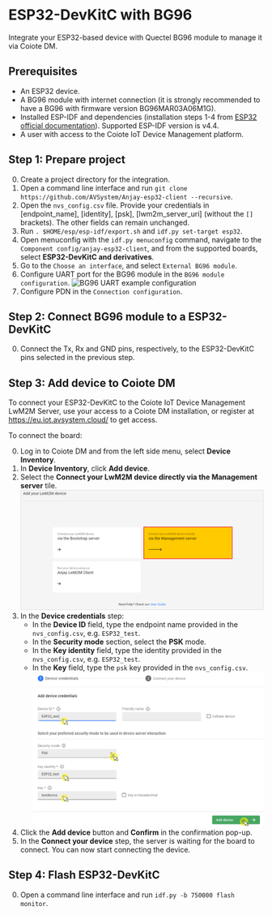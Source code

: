 # ESP32-DevKitC with BG96

Integrate your ESP32-based device with Quectel BG96 module to manage it via Coiote DM.

## Prerequisites
- An ESP32 device.
- A BG96 module with internet connection (it is strongly recommended to have a BG96 with firmware version BG96MAR03A06M1G).
- Installed ESP-IDF and dependencies (installation steps 1-4 from [ESP32 official documentation](https://docs.espressif.com/projects/esp-idf/en/v4.4/esp32/get-started/index.html)). Supported ESP-IDF version is v4.4.
- A user with access to the Coiote IoT Device Management platform.

## Step 1: Prepare project
0. Create a project directory for the integration.
0. Open a command line interface and run `git clone https://github.com/AVSystem/Anjay-esp32-client --recursive`.
0. Open the `nvs_config.csv` file. Provide your credentials in [endpoint_name], [identity], [psk], [lwm2m_server_uri] (without the `[]` brackets). The other fields can remain unchanged.
0. Run `. $HOME/esp/esp-idf/export.sh` and `idf.py set-target esp32`.
0. Open menuconfig with the `idf.py menuconfig` command, navigate to the `Component config/anjay-esp32-client`, and from the supported boards, select **ESP32-DevKitC and derivatives**.
0. Go to the `Choose an interface`, and select `External BG96 module`.
0. Configure UART port for the BG96 module in the `BG96 module configuration`.
![BG96 UART example configuration](images/BG96_uart_config.png.png "BG96 UART example configuration")
0. Configure PDN in the `Connection configuration`.

## Step 2: Connect BG96 module to a ESP32-DevKitC
0. Connect the Tx, Rx and GND pins, respectively, to the ESP32-DevKitC pins selected in the previous step.

## Step 3: Add device to Coiote DM
To connect your ESP32-DevKitC to the Coiote IoT Device Management LwM2M Server, use your access to a Coiote DM installation, or register at https://eu.iot.avsystem.cloud/ to get access.

To connect the board:

0. Log in to Coiote DM and from the left side menu, select **Device Inventory**.
0. In **Device Inventory**, click **Add device**.
0. Select the **Connect your LwM2M device directly via the Management server** tile.
![Add via Mgmt](images/mgmt_tile.png "Add via Mgmt")
0. In the **Device credentials** step:
    - In the **Device ID** field, type the endpoint name provided in the `nvs_config.csv`, e.g. `ESP32_test`.
    - In the **Security mode** section, select the **PSK** mode.
    - In the **Key identity** field, type the identity provided in the `nvs_config.csv`, e.g. `ESP32_test`.
    - In the **Key** field, type the `psk` key provided in the `nvs_config.csv`.
    ![Device credentials step](images/add_mgmt_quick.png "Device credentials step")
0. Click the **Add device** button and **Confirm** in the confirmation pop-up.
0. In the **Connect your device** step, the server is waiting for the board to connect. You can now start connecting the device.

## Step 4: Flash ESP32-DevKitC
0. Open a command line interface and run `idf.py -b 750000 flash monitor`.
